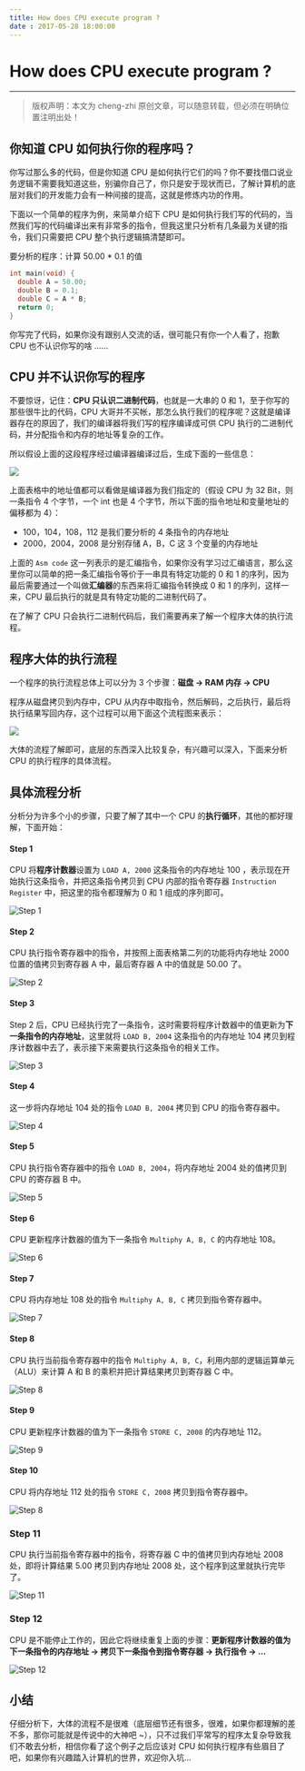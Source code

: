 ```yaml
---
title: How does CPU execute program ?
date : 2017-05-28 18:00:00
---
```


# How does CPU execute program ?
***
> 版权声明：本文为 cheng-zhi 原创文章，可以随意转载，但必须在明确位置注明出处！ 

## 你知道 CPU 如何执行你的程序吗？
你写过那么多的代码，但是你知道 CPU 是如何执行它们的吗？你不要找借口说业务逻辑不需要我知道这些，别骗你自己了，你只是安于现状而已，了解计算机的底层对我们的开发能力会有一种间接的提高，这就是修炼内功的作用。

下面以一个简单的程序为例，来简单介绍下 CPU 是如何执行我们写的代码的，当然我们写的代码编译出来有非常多的指令，但我这里只分析有几条最为关键的指令，我们只需要把 CPU 整个执行逻辑搞清楚即可。

要分析的程序：计算 50.00 * 0.1 的值
```c
int main(void) {
  double A = 50.00;
  double B = 0.1;
  double C = A * B;
  return 0;
}
```

你写完了代码，如果你没有跟别人交流的话，很可能只有你一个人看了，抱歉 CPU 也不认识你写的啥 ......

## CPU 并不认识你写的程序
不要惊讶，记住：**CPU 只认识二进制代码**，也就是一大串的 0 和 1，至于你写的那些很牛比的代码，CPU 大哥并不买帐，那怎么执行我们的程序呢？这就是编译器存在的原因了，我们的编译器将我们写的程序编译成可供 CPU 执行的二进制代码，并分配指令和内存的地址等复杂的工作。

所以假设上面的这段程序经过编译器编译过后，生成下面的一些信息：


![](http://cheng-zhi.me/images/cpu_table.png)


上面表格中的地址值都可以看做是编译器为我们指定的（假设 CPU 为 32 Bit，则一条指令 4 个字节，一个 int 也是 4 个字节，所以下面的指令地址和变量地址的偏移都为 4）：
- 100，104，108，112 是我们要分析的 4 条指令的内存地址
- 2000，2004，2008 是分别存储 A，B，C 这 3 个变量的内存地址

上面的 `Asm code` 这一列表示的是汇编指令，如果你没有学习过汇编语言，那么这里你可以简单的把一条汇编指令等价于一串具有特定功能的 0 和 1 的序列，因为最后需要通过一个叫做**汇编器**的东西来将汇编指令转换成 0 和 1 的序列，这样一来，CPU 最后执行的就是具有特定功能的二进制代码了。

在了解了 CPU 只会执行二进制代码后，我们需要再来了解一个程序大体的执行流程。

## 程序大体的执行流程
一个程序的执行流程总体上可以分为 3 个步骤：**磁盘 -> RAM 内存 -> CPU**

程序从磁盘拷贝到内存中，CPU 从内存中取指令，然后解码，之后执行，最后将执行结果写回内存，这个过程可以用下面这个流程图来表示：


![](http://cheng-zhi.me/images/cpu_ins_loop.png)

大体的流程了解即可，底层的东西深入比较复杂，有兴趣可以深入，下面来分析 CPU 的执行程序的具体流程。


## 具体流程分析
分析分为许多个小的步骤，只要了解了其中一个 CPU 的**执行循环**，其他的都好理解，下面开始：

#### Step 1
CPU 将**程序计数器**设置为 `LOAD A, 2000` 这条指令的内存地址 100 ，表示现在开始执行这条指令，并把这条指令拷贝到 CPU 内部的指令寄存器 `Instruction Register` 中，把这里的指令都理解为 0 和 1 组成的序列即可。


![Step 1](http://upload-images.jianshu.io/upload_images/4613385-4902a9fdd4d96d44.png?imageMogr2/auto-orient/strip%7CimageView2/2/w/1240)


#### Step 2
CPU 执行指令寄存器中的指令，并按照上面表格第二列的功能将内存地址 2000 位置的值拷贝到寄存器 A 中，最后寄存器 A 中的值就是 50.00 了。

![Step 2](http://upload-images.jianshu.io/upload_images/4613385-4abb5faa9217faa9.png?imageMogr2/auto-orient/strip%7CimageView2/2/w/1240)


#### Step 3
Step 2 后，CPU 已经执行完了一条指令，这时需要将程序计数器中的值更新为**下一条指令的内存地址**，这里就将 `LOAD B, 2004` 这条指令的内存地址 104 拷贝到程序计数器中去了，表示接下来需要执行这条指令的相关工作。

![Step 3](http://upload-images.jianshu.io/upload_images/4613385-3fc4953e83bba75a.png?imageMogr2/auto-orient/strip%7CimageView2/2/w/1240)


#### Step 4
这一步将内存地址 104 处的指令 `LOAD B, 2004` 拷贝到 CPU 的指令寄存器中。


![Step 4](http://upload-images.jianshu.io/upload_images/4613385-79b9919ec66c7233.png?imageMogr2/auto-orient/strip%7CimageView2/2/w/1240)


#### Step 5
CPU 执行指令寄存器中的指令 `LOAD B, 2004`，将内存地址 2004 处的值拷贝到 CPU 的寄存器 B 中。

![Step 5](http://upload-images.jianshu.io/upload_images/4613385-edd41b0d757da644.png?imageMogr2/auto-orient/strip%7CimageView2/2/w/1240)


#### Step 6
CPU 更新程序计数器的值为下一条指令 `Multiphy A, B, C` 的内存地址 108。


![Step 6](http://upload-images.jianshu.io/upload_images/4613385-d52f1d675246ebb7.png?imageMogr2/auto-orient/strip%7CimageView2/2/w/1240)


#### Step 7
CPU 将内存地址 108 处的指令 `Multiphy A, B, C` 拷贝到指令寄存器中。

![Step 7](http://upload-images.jianshu.io/upload_images/4613385-9228a9ff43d69dd8.png?imageMogr2/auto-orient/strip%7CimageView2/2/w/1240)


#### Step 8
CPU 执行当前指令寄存器中的指令 `Multiphy A, B, C`，利用内部的逻辑运算单元（ALU）来计算 A 和 B 的乘积并把计算结果拷贝到寄存器 C 中。

![Step 8](http://upload-images.jianshu.io/upload_images/4613385-2070d6e08df5ae14.png?imageMogr2/auto-orient/strip%7CimageView2/2/w/1240)

#### Step 9
CPU 更新程序计数器的值为下一条指令 `STORE C, 2008` 的内存地址 112。

![Step 9](http://upload-images.jianshu.io/upload_images/4613385-5c62c12a8a5043df.png?imageMogr2/auto-orient/strip%7CimageView2/2/w/1240)


#### Step 10
CPU 将内存地址 112 处的指令 `STORE C, 2008` 拷贝到指令寄存器中。

![Step 8](http://upload-images.jianshu.io/upload_images/4613385-862b8a3eb775afb1.png?imageMogr2/auto-orient/strip%7CimageView2/2/w/1240)

### Step 11
CPU 执行当前指令寄存器中的指令，将寄存器 C 中的值拷贝到内存地址 2008 处，即将计算结果 5.00 拷贝到内存地址 2008 处，这个程序到这里就执行完毕了。


![Step 11](http://upload-images.jianshu.io/upload_images/4613385-bc2c19e655531c70.png?imageMogr2/auto-orient/strip%7CimageView2/2/w/1240)


### Step 12
CPU 是不能停止工作的，因此它将继续重复上面的步骤：**更新程序计数器的值为下一条指令的内存地址 -> 拷贝下一条指令到指令寄存器 -> 执行指令 -> ...**


![Step 12](http://upload-images.jianshu.io/upload_images/4613385-aea4439316eb2b0b.png?imageMogr2/auto-orient/strip%7CimageView2/2/w/1240)


## 小结
仔细分析下，大体的流程不是很难（底层细节还有很多，很难，如果你都理解的差不多，那你可能就是传说中的大神吧 ~），只不过我们平常写的程序太复杂导致我们不敢去分析，相信你看了这个例子之后应该对 CPU 如何执行程序有些眉目了吧，如果你有兴趣踏入计算机的世界，欢迎你入坑...

